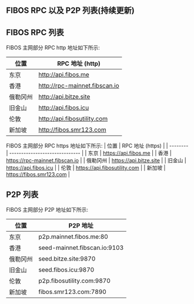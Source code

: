 ## FIBOS RPC 以及 P2P 列表(持续更新)

## FIBOS RPC 列表

FIBOS 主网部分 RPC  http 地址如下所示:

| 位置     | RPC 地址 (http)               |
| -------- | ----------------------------- |
| 东京     | http://api.fibos.me           |
| 香港     | http://rpc-mainnet.fibscan.io |
| 俄勒冈州 | http://api.bitze.site         |
| 旧金山   | http://api.fibos.icu          |
| 伦敦     | http://api.fibosutility.com   |
| 新加坡   | http://fibos.smr123.com       |

FIBOS 主网部分 RPC  https 地址如下所示:
| 位置     | RPC 地址 (https)               |
| -------- | ------------------------------ |
| 东京     | https://api.fibos.me           |
| 香港     | https://rpc-mainnet.fibscan.io |
| 俄勒冈州 | https://api.bitze.site         |
| 旧金山   | https://api.fibos.icu          |
| 伦敦     | https://api.fibosutility.com   |
| 新加坡   | https://fibos.smr123.com       |

##  P2P 列表

FIBOS 主网部分 P2P 地址如下所示:

| 位置     | P2P 地址                    |
| -------- | --------------------------- |
| 东京 | p2p.mainnet.fibos.me:80 |
| 香港   | seed-mainnet.fibscan.io:9103 |
| 俄勒冈州 | seed.bitze.site:9870         |
| 旧金山 | seed.fibos.icu:9870 |
| 伦敦     | p2p.fibosutility.com:9870 |
| 新加坡 | fibos.smr123.com:7890 |
